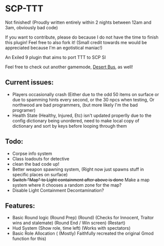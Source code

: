 # SCP-TTT

Not finished! (Proudly written entirely within 2 nights between 12am and 3am, obviously bad code)

If you want to contribute, please do because I do not have the time to finish this plugin! Feel free to also fork it! (Small credit towards me would be appreciated because I'm an egotistical maniac!)

An Exiled 9 plugin that aims to port TTT to SCP Sl

Feel free to check out another gamemode, [Desert Bus](https://github.com/morgana-x/ScpSL-DesertBus), as well!

## Current issues:
+ Players occasionally crash (Either due to the odd 50 items on surface or due to spamming hints every second, or the 30 npcs when testing, Or northwood are bad programmers, (but more likely I'm the bad programer)
+ Health State (Healthy, Injured, Etc) isn't updated properlly due to the config dictionary being unordered, need to make local copy of dictionary and sort by keys before looping through them

## Todo:
+ Corpse info system
+ Class loadouts for detective
+ clean the bad code up!
+ Better weapon spawning system, (Right now just spawns stuff in specific places on surface)
+ ~~Switch "Map" to Light containment after above is done~~ Make a map system where it chooses a random zone for the map?
+ Disable Light Containment Decontamination?

## Features:
+ Basic Round logic (Round Prep) (Round) (Checks for Innocent, Traitor wins and stalemate) (Round End / Win screen) (Restart)
+ Hud System (Show role, time left) (Works with spectators)
+ Basic Role Allocation ( (Mostly) Faithfully recreated the original Gmod function for this)
